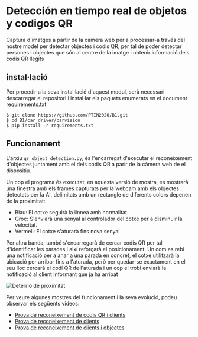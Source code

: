 # Detección en tiempo real de objetos y codigos QR
Captura d'imatges a partir de la càmera web per a processar-a través del nostre model per detectar objectes i codis QR, per tal de poder detectar persones i objectes que són al centre de la imatge i obtenir informació dels codis QR llegits

## instal·lació

Per procedir a la seva instal·lació d'aquest modul, serà necessari descarregar el repositori i instal·lar els paquets enumerats en el document requirements.txt
```console
$ git clone https://github.com/PTIN2020/B1.git
$ cd B1/car_driver/carvision
$ pip install -r requirements.txt
```


## Funcionament

L'arxiu `qr_object_detection.py`, és l'encarregat d'executar el reconeixement d'objectes juntament amb el dels codis QR a parir de la càmera web de el dispositiu.

Un cop el programa és executat, en aquesta versió de mostra, es mostrarà una finestra amb els frames capturats per la webcam amb els objectes detectats per la AI, delimitats amb un rectangle de diferents colors depenen de la proximitat:
- Blau: El cotxe seguirà la linneà amb normalitat.
- Groc: S'enviarà una senyal al controlador del cotxe per a disminuir la velocitat.
- Vermell: El cotxe s'aturarà fins nova senyal

Per altra banda, també s'encarregarà de cercar codis QR per tal d'identificar les parades i així reforçarà el posicionament.
Un com es rebi una notificació per a anar a una parada en concret, el cotxe utilitzarà la ubicació per arribar fins a l'aturada, però per quedar-se exactament en el seu lloc cercarà el codi QR de l'aturada i un cop el trobi enviarà la notificació al client informant que ja ha arribat

![Deterrió de proximitat](/carvision/videos/resultats/Sensor_de_proximitat.gif)

Per veure algunes mostres del funcionament i la seva evolució, podeu observar els següents vídeos:
 - [Prova de reconeixement de codis QR i clients](/real-time-object-detection/videos/resultats/Deteccion-de-clientes-y-QR.avi)
 - [Prova de reconeixement de clients](/real-time-object-detection/videos/resultats/Deteccion-de-clientes.mp4)
 - [Prova de reconeixement de clients i objectes](/real-time-object-detection/videos/resultats/Deteccion-de-clientes-y-objetos.mp4)



